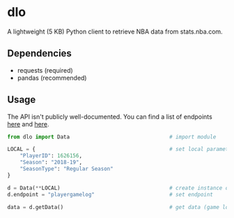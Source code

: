 # dlo

A lightweight (5 KB) Python client to retrieve NBA data from stats.nba.com.

## Dependencies

* requests (required)
* pandas (recommended)

## Usage

The API isn't publicly well-documented. You can find a list of endpoints [here](https://github.com/seemethere/nba_py/wiki/Completed-Work-Log) and [here](https://any-api.com/nba_com/nba_com/docs/API_Description).

```python
from dlo import Data                                # import module

LOCAL = {                                           # set local parameters
    "PlayerID": 1626156,
    "Season": "2018-19",
    "SeasonType": "Regular Season"
}

d = Data(**LOCAL)                                   # create instance of Data class
d.endpoint = "playergamelog"                        # set endpoint

data = d.getData()                                  # get data (game log of D'Angelo Russell for 2018-19 Regular Season)
```
